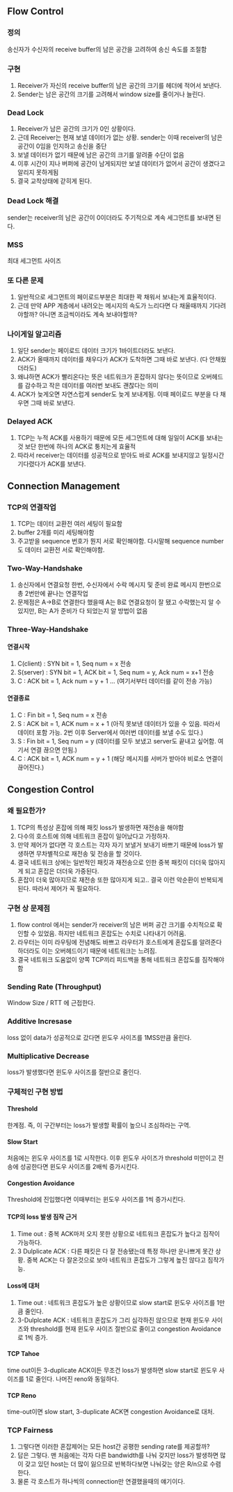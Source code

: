 ## Flow Control

### 정의
송신자가 수신자의 receive buffer의 남은 공간을 고려하여 송신 속도를 조절함

### 구현
1. Receiver가 자신의 receive buffer의 남은 공간의 크기를 헤더에 적어서 보낸다.
2. Sender는 남은 공간의 크기를 고려해서 window size를 줄이거나 늘린다.

### Dead Lock
1. Receiver가 남은 공간의 크기가 0인 상황이다.
2. 근데 Receiver는 현재 보낼 데이터가 없는 상황. sender는 이때 receiver의 남은공간이 0임을 인지하고 송신을 중단
3. 보낼 데이터가 없기 때문에 남은 공간의 크기를 알려줄 수단이 없음
4. 이후 시간이 지나 버퍼에 공간이 남게되지만 보낼 데이터가 없어서 공간이 생겼다고 알리지 못하게됨
5. 결국 교착상태에 갇히게 된다.

### Dead Lock 해결
sender는 receiver의 남은 공간이 0이더라도 주기적으로 계속 세그먼트를 보내면 된다.

### MSS
최대 세그먼트 사이즈

### 또 다른 문제
1. 일반적으로 세그먼트의 페이로드부분은 최대한 꽉 채워서 보내는게 효율적이다.
2. 근데 만약 APP 계층에서 내려오는 메시지의 속도가 느리다면 다 채울때까지 기다려야할까? 아니면 조금씩이라도 계속 보내야할까?

### 나이게일 알고리즘
1. 일단 sender는 페이로드 데이터 크기가 1바이트더라도 보낸다.
2. ACK가 올때까지 데이터를 채우다가 ACK가 도착하면 그때 바로 보낸다. (다 안채웠더라도)
3. 왜냐하면 ACK가 빨리온다는 뜻은 네트워크가 혼잡하지 않다는 뜻이므로 오버헤드를 감수하고 작은 데이터를 여러번 보내도 괜찮다는 의미
4. ACK가 늦게오면 자연스럽게 sender도 늦게 보내게됨. 이때 페이로드 부분을 다 채우면 그때 바로 보낸다.

### Delayed ACK
1. TCP는 누적 ACK를 사용하기 때문에 모든 세그먼트에 대해 일일이 ACK를 보내는것 보단 한번에 하나의 ACK로 퉁치는게 효율적
2. 따라서 receiver는 데이터를 성공적으로 받아도 바로 ACK를 보내지않고 일정시간 기다렸다가 ACK를 보낸다.

## Connection Management

### TCP의 연결작업
1. TCP는 데이터 교환전 여러 세팅이 필요함
2. buffer 2개를 미리 세팅해야함
3. 주고받을 sequence 번호가 뭔지 서로 확인해야함. 다시말해 sequence number도 데이터 교환전 서로 확인해야함.

### Two-Way-Handshake
1. 송신자에서 연결요청 한번, 수신자에서 수락 메시지 및 준비 완료 메시지 한번으로 총 2번만에 끝나는 연결작업
2. 문제점은 A->B로 연결한다 했을때 A는 B로 연결요청이 잘 됐고 수락했는지 알 수 있지만, B는 A가 준비가 다 되었는지 알 방법이 없음

### Three-Way-Handshake

#### 연결시작
1. C(client) : SYN bit = 1, Seq num = x 전송
2. S(server) : SYN bit = 1, ACK bit = 1, Seq num = y, Ack num = x+1 전송
3. C : ACK bit = 1, Ack num = y + 1 ... (여기서부터 데이터를 같이 전송 가능)  

#### 연결종료
1. C : Fin bit = 1, Seq num = x 전송
2. S : ACK bit = 1, ACK num = x + 1 (아직 못보낸 데이터가 있을 수 있음. 따라서 데이터 포함 가능. 2번 이후 Server에서 여러번 데이터를 보낼 수도 있다.)
3. S : Fin bit = 1, Seq num = y (데이터를 모두 보냈고 server도 끝내고 싶어함. 여기서 연결 끊으면 안됨.)
4. C : ACK bit = 1, ACK num = y + 1 (해당 메시지를 서버가 받아야 비로소 연결이 끊어진다.)

## Congestion Control

### 왜 필요한가?
1. TCP의 특성상 혼잡에 의해 패킷 loss가 발생하면 재전송을 해야함
2. 다수의 호스트에 의해 네트워크 혼잡이 일어났다고 가정하자.
3. 만약 제어가 없다면 각 호스트는 각자 자기 보낼거 보내기 바쁘기 때문에 loss가 발생하면 무차별적으로 재전송 및 전송을 할 것이다.
4. 결국 네트워크 상에는 일반적인 패킷과 재전송으로 인한 중복 패킷이 더더욱 많아지게 되고 혼잡은 더더욱 가중된다.
5. 혼잡이 더욱 많아지므로 재전송 또한 많아지게 되고.. 결국 이런 악순환이 반복되게 된다. 따라서 제어가 꼭 필요하다.

### 구현 상 문제점
1. flow control 에서는 sender가 receiver의 남은 버퍼 공간 크기를 수치적으로 확인할 수 있었음. 하지만 네트워크 혼잡도는 수치로 나타내기 어려움.
2. 라우터는 이미 라우팅에 전념해도 바쁘고 라우터가 호스트에게 혼잡도를 알려준다 하더라도 이는 오버헤드이기 때문에 네트워크는 느려짐.
3. 결국 네트워크 도움없이 양쪽 TCP끼리 피드백을 통해 네트워크 혼잡도를 짐작해야함 

### Sending Rate (Throughput)
Window Size / RTT 에 근접한다.

### Additive Incresase
loss 없이 data가 성공적으로 갔다면 윈도우 사이즈를 1MSS만큼 올린다.

### Multiplicative Decrease
loss가 발생했다면 윈도우 사이즈를 절반으로 줄인다.

### 구체적인 구현 방법

#### Threshold
한계점. 즉, 이 구간부터는 loss가 발생할 확률이 높으니 조심하라는 구역.

#### Slow Start
처음에는 윈도우 사이즈를 1로 시작한다. 이후 윈도우 사이즈가 threshold 미만이고 전송에 성공한다면 윈도우 사이즈를 2배씩 증가시킨다.

#### Congestion Avoidance
Threshold에 진입했다면 이때부터는 윈도우 사이즈를 1씩 증가시킨다.

#### TCP의 loss 발생 짐작 근거
1. Time out : 중복 ACK마저 오지 못한 상황으로 네트워크 혼잡도가 높다고 짐작이 가능하다.
2. 3 Dulplicate ACK : 다른 패킷은 다 잘 전송됐는데 특정 하나만 운나쁘게 못간 상황. 중복 ACK는 다 잘온것으로 보아 네트워크 혼잡도가 그렇게 높진 않다고 짐작가능.

#### Loss에 대처
1. Time out : 네트워크 혼잡도가 높은 상황이므로 slow start로 윈도우 사이즈를 1만큼 줄인다.
2. 3-Dulplcate ACK : 네트워크 혼잡도가 그리 심각하진 않으므로 현재 윈도우 사이즈와 threshold를 현재 윈도우 사이즈 절반으로 줄이고 congestion Avoidance로 1씩 증가.

#### TCP Tahoe
time out이든 3-duplicate ACK이든 무조건 loss가 발생하면 slow start로 윈도우 사이즈를 1로 줄인다. 나머진 reno와 동일하다.

#### TCP Reno
time-out이면 slow start, 3-duplicate ACK면 congestion Avoidance로 대처.

### TCP Fairness
1. 그렇다면 이러한 혼잡제어는 모든 host간 공평한 sending rate를 제공할까?
2. 답은 그렇다. 맨 처음에는 각자 다른 bandwidth를 나눠 갖지만 loss가 발생하면 많이 갖고 있던 host는 더 많이 잃으므로 반복하다보면 나눠갖는 양은 R/n으로 수렴한다.
3. 물론 각 호스트가 하나씩의 connection만 연결했을때의 얘기이다. 




